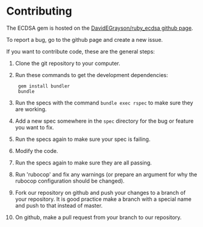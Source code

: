 Contributing
====

The ECDSA gem is hosted on the [DavidEGrayson/ruby_ecdsa github page](https://github.com/DavidEGrayson/ruby_ecdsa).

To report a bug, go to the github page and create a new issue.

If you want to contribute code, these are the general steps:

1. Clone the git repository to your computer.
2. Run these commands to get the development dependencies:

        gem install bundler
        bundle
        
3. Run the specs with the command `bundle exec rspec` to make sure they are working.
4. Add a new spec somewhere in the `spec` directory for the bug or feature you want to fix.
5. Run the specs again to make sure your spec is failing.
6. Modify the code.
7. Run the specs again to make sure they are all passing.
8. Run 'rubocop' and fix any warnings (or prepare an argument for why the rubocop configuration should be changed).
9. Fork our repository on github and push your changes to a branch of your repository.  It is good practice make a branch with a special name and push to that instead of master.
10. On github, make a pull request from your branch to our repository.
    